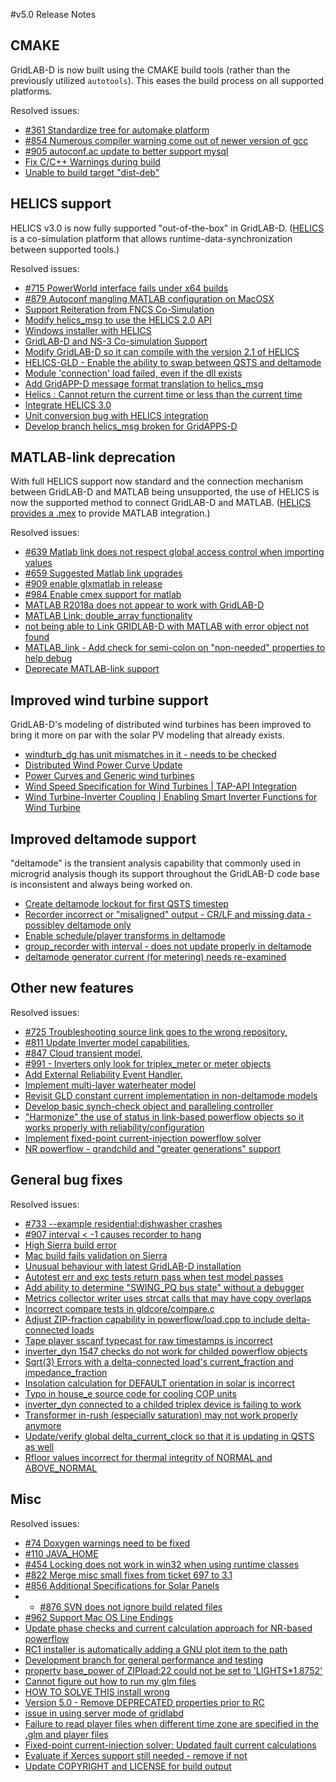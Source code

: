 #v5.0 Release Notes

## CMAKE
GridLAB-D is now built using the CMAKE build tools (rather than the previously utilized `autotools`). This eases the build process on all supported platforms.

Resolved issues:

- [#361 Standardize tree for automake platform](https://github.com/gridlab-d/gridlab-d/issues/361)
- [#854 Numerous compiler warning come out of newer version of gcc](https://github.com/gridlab-d/gridlab-d/issues/854)
- [#905 autoconf.ac update to better support mysql](https://github.com/gridlab-d/gridlab-d/issues/905)
- [Fix C/C++ Warnings during build](https://github.com/gridlab-d/gridlab-d/issues/1038)
- [Unable to build target "dist-deb"](https://github.com/gridlab-d/gridlab-d/issues/1226)


## HELICS support
HELICS v3.0 is now fully supported "out-of-the-box" in GridLAB-D. ([HELICS](https://helics.org) is a co-simulation platform that allows runtime-data-synchronization between supported tools.) 

Resolved issues:

- [#715 PowerWorld interface fails under x64 builds](https://github.com/gridlab-d/gridlab-d/issues/715)
- [#879 Autoconf mangling MATLAB configuration on MacOSX](https://github.com/gridlab-d/gridlab-d/issues/879)
- [Support Reiteration from FNCS Co-Simulation](https://github.com/gridlab-d/gridlab-d/issues/1045)
- [Modify helics_msg to use the HELICS 2.0 API](https://github.com/gridlab-d/gridlab-d/issues/1153)
- [Windows installer with HELICS](hhttps://github.com/gridlab-d/gridlab-d/issues/1170)
- [GridLAB-D and NS-3 Co-simulation Support](https://github.com/gridlab-d/gridlab-d/issues/1072)
- [Modify GridLAB-D so it can compile with the version 2.1 of HELICS](https://github.com/gridlab-d/gridlab-d/issues/1179)
- [HELICS-GLD - Enable the ability to swap between QSTS and deltamode](https://github.com/gridlab-d/gridlab-d/issues/1209)
- [Module 'connection' load failed, even if the dll exists](https://github.com/gridlab-d/gridlab-d/issues/1227)
- [Add GridAPP-D message format translation to helics_msg](https://github.com/gridlab-d/gridlab-d/issues/1230)
- [Helics : Cannot return the current time or less than the current time](https://github.com/gridlab-d/gridlab-d/issues/1253)
- [Integrate HELICS 3.0](https://github.com/gridlab-d/gridlab-d/issues/1279)
- [Unit conversion bug with HELICS integration](https://github.com/gridlab-d/gridlab-d/issues/1302)
- [Develop branch helics_msg broken for GridAPPS-D](https://github.com/gridlab-d/gridlab-d/issues/1383)


## MATLAB-link deprecation
With full HELICS support now standard and the connection mechanism between GridLAB-D and MATLAB being unsupported, the use of HELICS is now the supported method to connect GridLAB-D and MATLAB. ([HELICS provides a .mex](https://github.com/GMLC-TDC/matHELICS) to provide MATLAB integration.)

Resolved issues:

- [#639 Matlab link does not respect global access control when importing values](https://github.com/gridlab-d/gridlab-d/issues/639)
- [#659 Suggested Matlab link upgrades](https://github.com/gridlab-d/gridlab-d/issues/659)
- [#909 enable glxmatlab in release](https://github.com/gridlab-d/gridlab-d/issues/909)
- [#984 Enable cmex support for matlab](https://github.com/gridlab-d/gridlab-d/issues/984)
- [MATLAB R2018a does not appear to work with GridLAB-D](https://github.com/gridlab-d/gridlab-d/issues/1168)
- [MATLAB Link: double_array functionality](https://github.com/gridlab-d/gridlab-d/issues/1217)
- [not being able to Link GRIDLAB-D with MATLAB with error object not found](https://github.com/gridlab-d/gridlab-d/issues/1309)
- [MATLAB_link - Add check for semi-colon on "non-needed" properties to help debug](https://github.com/gridlab-d/gridlab-d/issues/1328)
- [Deprecate MATLAB-link support](https://github.com/gridlab-d/gridlab-d/issues/1351)

## Improved wind turbine support

GridLAB-D's modeling of distributed wind turbines has been improved to bring it more on par with the solar PV modeling that already exists.

- [windturb_dg has unit mismatches in it - needs to be checked](https://github.com/gridlab-d/gridlab-d/issues/1039)
- [Distributed Wind Power Curve Update](https://github.com/gridlab-d/gridlab-d/issues/1190)
- [Power Curves and Generic wind turbines](https://github.com/gridlab-d/gridlab-d/issues/1284)
- [Wind Speed Specification for Wind Turbines | TAP-API Integration](https://github.com/gridlab-d/gridlab-d/issues/1330)
- [Wind Turbine-Inverter Coupling | Enabling Smart Inverter Functions for Wind Turbine](https://github.com/gridlab-d/gridlab-d/issues/1364)

## Improved deltamode support
"deltamode" is the transient analysis capability that commonly used in microgrid analysis though its support throughout the GridLAB-D code base is inconsistent and always being worked on.

- [Create deltamode lockout for first QSTS timestep](https://github.com/gridlab-d/gridlab-d/issues/1287)
- [Recorder incorrect or "misaligned" output - CR/LF and missing data - possibley deltamode only](https://github.com/gridlab-d/gridlab-d/issues/1320)
- [Enable schedule/player transforms in deltamode](https://github.com/gridlab-d/gridlab-d/issues/1323)
- [group_recorder with interval - does not update properly in deltamode](https://github.com/gridlab-d/gridlab-d/issues/1354)
- [deltamode generator current (for metering) needs re-examined](https://github.com/gridlab-d/gridlab-d/issues/1366)


## Other new features

Resolved issues:

- [#725 Troubleshooting source link goes to the wrong repository,](https://github.com/gridlab-d/gridlab-d/issues/725)
- [#811 Update Inverter model capabilities,](https://github.com/gridlab-d/gridlab-d/issues/811)
- [#847 Cloud transient model,](https://github.com/gridlab-d/gridlab-d/issues/847)
- [#991 - Inverters only look for triplex_meter or meter objects](https://github.com/gridlab-d/gridlab-d/issues/991)
- [Add External Reliability Event Handler.](https://github.com/gridlab-d/gridlab-d/issues/1162)
- [Implement multi-layer waterheater model](https://github.com/gridlab-d/gridlab-d/issues/1175)
- [Revisit GLD constant current implementation in non-deltamode models](https://github.com/gridlab-d/gridlab-d/issues/1239)
- [Develop basic synch-check object and paralleling controller](https://github.com/gridlab-d/gridlab-d/issues/1240)
- ["Harmonize" the use of status in link-based powerflow objects so it works properly with reliability/configuration](https://github.com/gridlab-d/gridlab-d/issues/1307)
- [Implement fixed-point current-injection powerflow solver](https://github.com/gridlab-d/gridlab-d/issues/1319)
- [NR powerflow - grandchild and "greater generations" support](https://github.com/gridlab-d/gridlab-d/issues/1358)

## General bug fixes

Resolved issues:

- [#733 --example residential:dishwasher crashes](https://github.com/gridlab-d/gridlab-d/issues/733)
- [#907 interval < -1 causes recorder to hang](https://github.com/gridlab-d/gridlab-d/issues/907)
- [High Sierra build error](https://github.com/gridlab-d/gridlab-d/issues/1112)
- [Mac build fails validation on Sierra](https://github.com/gridlab-d/gridlab-d/issues/1034)
- [Unusual behaviour with latest GridLAB-D installation](https://github.com/gridlab-d/gridlab-d/issues/1043)
- [Autotest err and exc tests return pass when test model passes](https://github.com/gridlab-d/gridlab-d/issues/1104)
- [Add ability to determine "SWING_PQ bus state" without a debugger](https://github.com/gridlab-d/gridlab-d/issues/1277)
- [Metrics collector writer uses strcat calls that may have copy overlaps](https://github.com/gridlab-d/gridlab-d/issues/1294)
- [Incorrect compare tests in gldcore/compare.c](https://github.com/gridlab-d/gridlab-d/issues/1297)
- [Adjust ZIP-fraction capability in powerflow/load.cpp to include delta-connected loads](https://github.com/gridlab-d/gridlab-d/issues/1305)
- [Tape player sscanf typecast for raw timestamps is incorrect](https://github.com/gridlab-d/gridlab-d/issues/1311)
- [inverter_dyn 1547 checks do not work for childed powerflow objects](https://github.com/gridlab-d/gridlab-d/issues/1318)
- [Sqrt(3) Errors with a delta-connected load's current_fraction and impedance_fraction](https://github.com/gridlab-d/gridlab-d/issues/1312)
- [Insolation calculation for DEFAULT orientation in solar is incorrect](https://github.com/gridlab-d/gridlab-d/issues/1333)
- [Typo in house_e source code for cooling COP units](https://github.com/gridlab-d/gridlab-d/issues/1337)
- [inverter_dyn connected to a childed triplex device is failing to work](https://github.com/gridlab-d/gridlab-d/issues/1352)
- [Transformer in-rush (especially saturation) may not work properly anymore](https://github.com/gridlab-d/gridlab-d/issues/1369)
- [Update/verify global delta_current_clock so that it is updating in QSTS as well](https://github.com/gridlab-d/gridlab-d/issues/1370)
- [Rfloor values incorrect for thermal integrity of NORMAL and ABOVE_NORMAL](https://github.com/gridlab-d/gridlab-d/issues/1376)

## Misc

Resolved issues:

- [#74 Doxygen warnings need to be fixed](https://github.com/gridlab-d/gridlab-d/issues/74)
- [#110 JAVA_HOME](https://github.com/gridlab-d/gridlab-d/issues/110)
- [#454 Locking does not work in win32 when using runtime classes](https://github.com/gridlab-d/gridlab-d/issues/454)
- [#822 Merge misc small fixes from ticket 697 to 3.1](https://github.com/gridlab-d/gridlab-d/issues/822)
- [#856 Additional Specifications for Solar Panels](https://github.com/gridlab-d/gridlab-d/issues/856)
- - [#876 SVN does not ignore build related files](https://github.com/gridlab-d/gridlab-d/issues/876)
- [#962 Support Mac OS Line Endings](https://github.com/gridlab-d/gridlab-d/issues/962)
- [Update phase checks and current calculation approach for NR-based powerflow](https://github.com/gridlab-d/gridlab-d/issues/1052)
- [RC1 installer is automatically adding a GNU plot item to the path](https://github.com/gridlab-d/gridlab-d/issues/1088)
- [Development branch for general performance and testing](https://github.com/gridlab-d/gridlab-d/issues/1091)
- [property base_power of ZIPload:22 could not be set to 'LIGHTS*1.8752'](https://github.com/gridlab-d/gridlab-d/issues/1163)
- [Cannot figure out how to run my glm files](https://github.com/gridlab-d/gridlab-d/issues/1188)
- [HOW TO SOLVE THIS install wrong](https://github.com/gridlab-d/gridlab-d/issues/1189)
- [Version 5.0 - Remove DEPRECATED properties prior to RC](https://github.com/gridlab-d/gridlab-d/issues/1288)
- [issue in using server mode of gridlabd](https://github.com/gridlab-d/gridlab-d/issues/1317)
- [Failure to read player files when different time zone are specified in the .glm and player files](https://github.com/gridlab-d/gridlab-d/issues/1332)
- [Fixed-point current-injection solver: Updated fault current calculations](https://github.com/gridlab-d/gridlab-d/issues/1348)
- [Evaluate if Xerces support still needed - remove if not](https://github.com/gridlab-d/gridlab-d/issues/1367)
- [Update COPYRIGHT and LICENSE for build output](https://github.com/gridlab-d/gridlab-d/issues/1367)